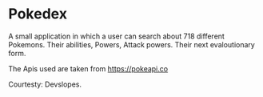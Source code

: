 # Pokedex

A small application in which a user can search about 718 different Pokemons. Their abilities, Powers, Attack powers. Their next evaloutionary form.

The Apis used are taken from https://pokeapi.co

Courtesty: Devslopes.
